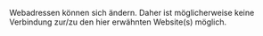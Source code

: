 Webadressen können sich ändern. Daher ist möglicherweise keine Verbindung zur/zu den hier erwähnten Website(s) möglich.